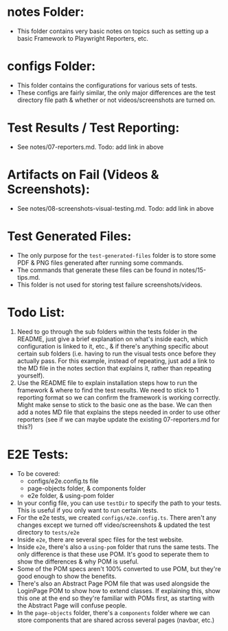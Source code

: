 # notes Folder:

- This folder contains very basic notes on topics such as setting up a basic Framework to Playwright Reporters, etc.

# configs Folder:

- This folder contains the configurations for various sets of tests.
- These configs are fairly similar, the only major differences are the test directory file path & whether or not videos/screenshots are turned on.

# Test Results / Test Reporting:

- See notes/07-reporters.md.
  Todo: add link in above

# Artifacts on Fail (Videos & Screenshots):

- See notes/08-screenshots-visual-testing.md.
  Todo: add link in above

# Test Generated Files:

- The only purpose for the `test-generated-files` folder is to store some PDF & PNG files generated after running some commands.
- The commands that generate these files can be found in notes/15-tips.md.
- This folder is not used for storing test failure screenshots/videos.

# Todo List:

1. Need to go through the sub folders within the tests folder in the README, just give a brief explanation on what's inside each, which configuration is linked to it, etc., & if there's anything specific about certain sub folders (i.e. having to run the visual tests once before they actually pass. For this example, instead of repeating, just add a link to the MD file in the notes section that explains it, rather than repeating yourself).
2. Use the README file to explain installation steps how to run the framework & where to find the test results. We need to stick to 1 reporting format so we can confirm the framework is working correctly. Might make sense to stick to the basic one as the base. We can then add a notes MD file that explains the steps needed in order to use other reporters (see if we can maybe update the existing 07-reporters.md for this?)

# E2E Tests:

- To be covered:
  - configs/e2e.config.ts file
  - page-objects folder, & components folder
  - e2e folder, & using-pom folder
- In your config file, you can use `testDir` to specify the path to your tests. This is useful if you only want to run certain tests.
- For the e2e tests, we created `configs/e2e.config.ts`. There aren't any changes except we turned off video/screenshots & updated the test directory to `tests/e2e`
- Inside `e2e`, there are several spec files for the test website.
- Inside `e2e`, there's also a `using-pom` folder that runs the same tests. The only difference is that these use POM. It's good to seperate them to show the differences & why POM is useful.
- Some of the POM specs aren't 100% converted to use POM, but they're good enough to show the benefits.
- There's also an Abstract Page POM file that was used alongside the LoginPage POM to show how to extend classes. If explaining this, show this one at the end so they're familiar with POMs first, as starting with the Abstract Page will confuse people.
- In the `page-objects` folder, there's a `components` folder where we can store components that are shared across several pages (navbar, etc.)
